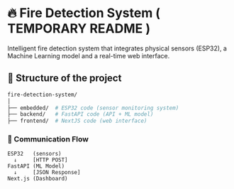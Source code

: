 # 🔥 Fire Detection System ( TEMPORARY README )

Intelligent fire detection system that integrates physical sensors (ESP32), a Machine Learning model and a real-time web interface.

## 📁 Structure of the project

```bash
fire-detection-system/
│
├── embedded/  # ESP32 code (sensor monitoring system)  
├── backend/   # FastAPI code (API + ML model)
├── frontend/  # NextJS code (web interface)  
```

### 🔄 Communication Flow

```
ESP32   (sensors) 
  ↓     [HTTP POST]
FastAPI (ML Model)
  ↓     [JSON Response]
Next.js (Dashboard)
```